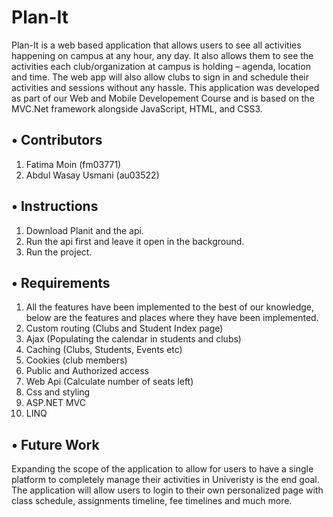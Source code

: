 # Plan-It
Plan-It is a web based application that allows users to see all activities happening on campus at any hour, any day. It also allows them to see the activities each club/organization at campus is holding – agenda, location and time. The web app will also allow clubs to sign in and schedule their activities and sessions without any hassle. This application was developed as part of our Web and Mobile Developement Course and is based on the MVC.Net framework alongside JavaScript, HTML, and CSS3. 

## •	Contributors
1.	Fatima Moin (fm03771)
2.	Abdul Wasay Usmani (au03522)

## •	Instructions
1.	Download Planit and the api.
2.	Run the api first and leave it open in the background.
3.	Run the project.

## •	Requirements
1.	All the features have been implemented to the best of our knowledge, below are the features and places where they have been implemented.
2.	Custom routing (Clubs and Student Index page)
3.	Ajax (Populating the calendar in students and clubs)
4.	Caching (Clubs, Students, Events etc)
5.	Cookies (club members)
6.	Public and Authorized access
7.	Web Api (Calculate number of seats left)
8.	Css and styling
9.	ASP.NET MVC
10.	LINQ

## • Future Work
Expanding the scope of the application to allow for users to have a single platform to completely manage their activities in Univeristy is the end goal. The application will allow users to login to their own personalized page with class schedule, assignments timeline, fee timelines and much more.  

